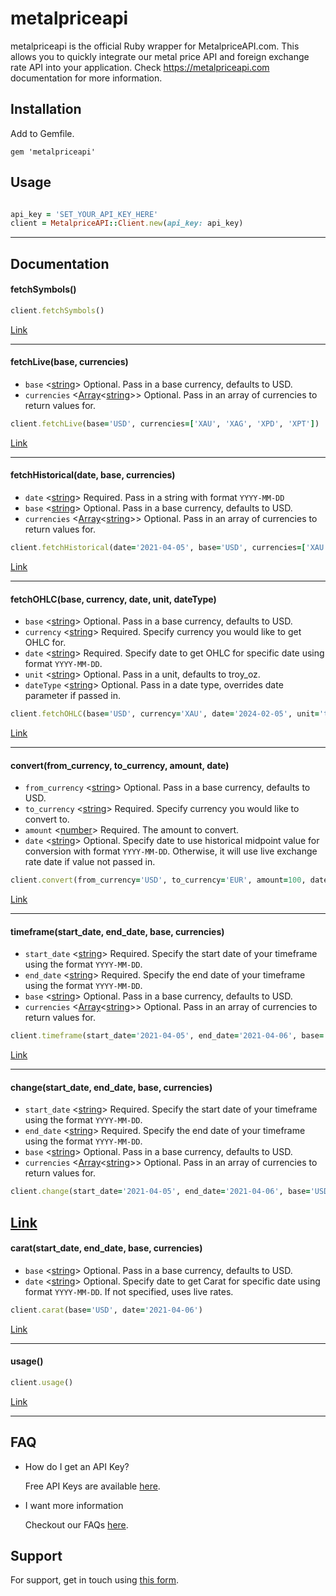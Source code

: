 # metalpriceapi

metalpriceapi is the official Ruby wrapper for MetalpriceAPI.com. This allows you to quickly integrate our metal price API and foreign exchange rate API into your application. Check https://metalpriceapi.com documentation for more information.

## Installation
Add to Gemfile.

```
gem 'metalpriceapi'
```

## Usage

```ruby

api_key = 'SET_YOUR_API_KEY_HERE'
client = MetalpriceAPI::Client.new(api_key: api_key)
```
---
## Documentation

#### fetchSymbols()
```ruby
client.fetchSymbols()
```

[Link](https://metalpriceapi.com/documentation#api_symbol)

---
#### fetchLive(base, currencies)

- `base` <[string]> Optional. Pass in a base currency, defaults to USD.
- `currencies` <[Array]<[string]>> Optional. Pass in an array of currencies to return values for.

```ruby
client.fetchLive(base='USD', currencies=['XAU', 'XAG', 'XPD', 'XPT'])
```

[Link](https://metalpriceapi.com/documentation#api_realtime)

---
#### fetchHistorical(date, base, currencies)

- `date` <[string]> Required. Pass in a string with format `YYYY-MM-DD`
- `base` <[string]> Optional. Pass in a base currency, defaults to USD.
- `currencies` <[Array]<[string]>> Optional. Pass in an array of currencies to return values for.

```ruby
client.fetchHistorical(date='2021-04-05', base='USD', currencies=['XAU', 'XAG', 'XPD', 'XPT'])
```

[Link](https://metalpriceapi.com/documentation#api_historical)

---
#### fetchOHLC(base, currency, date, unit, dateType)

- `base` <[string]> Optional. Pass in a base currency, defaults to USD.
- `currency` <[string]> Required. Specify currency you would like to get OHLC for.
- `date` <[string]> Required. Specify date to get OHLC for specific date using format `YYYY-MM-DD`.
- `unit` <[string]> Optional. Pass in a unit, defaults to troy_oz.
- `dateType` <[string]> Optional. Pass in a date type, overrides date parameter if passed in.

```ruby
client.fetchOHLC(base='USD', currency='XAU', date='2024-02-05', unit='troy_oz', dateType=nil)
```

[Link](https://metalpriceapi.com/documentation#api_ohlc)

---
#### convert(from_currency, to_currency, amount, date)

- `from_currency` <[string]> Optional. Pass in a base currency, defaults to USD.
- `to_currency` <[string]> Required. Specify currency you would like to convert to.
- `amount` <[number]> Required. The amount to convert.
- `date` <[string]> Optional. Specify date to use historical midpoint value for conversion with format `YYYY-MM-DD`. Otherwise, it will use live exchange rate date if value not passed in.

```ruby
client.convert(from_currency='USD', to_currency='EUR', amount=100, date='2021-04-05')
```

[Link](https://metalpriceapi.com/documentation#api_convert)

---
#### timeframe(start_date, end_date, base, currencies)

- `start_date` <[string]> Required. Specify the start date of your timeframe using the format `YYYY-MM-DD`.
- `end_date` <[string]> Required. Specify the end date of your timeframe using the format `YYYY-MM-DD`.
- `base` <[string]> Optional. Pass in a base currency, defaults to USD.
- `currencies` <[Array]<[string]>> Optional. Pass in an array of currencies to return values for.

```ruby
client.timeframe(start_date='2021-04-05', end_date='2021-04-06', base='USD', currencies=['XAU', 'XAG', 'XPD', 'XPT'])
```

[Link](https://metalpriceapi.com/documentation#api_timeframe)

---
#### change(start_date, end_date, base, currencies)

- `start_date` <[string]> Required. Specify the start date of your timeframe using the format `YYYY-MM-DD`.
- `end_date` <[string]> Required. Specify the end date of your timeframe using the format `YYYY-MM-DD`.
- `base` <[string]> Optional. Pass in a base currency, defaults to USD.
- `currencies` <[Array]<[string]>> Optional. Pass in an array of currencies to return values for.

```ruby
client.change(start_date='2021-04-05', end_date='2021-04-06', base='USD', currencies=['XAU', 'XAG', 'XPD', 'XPT'])
```

[Link](https://metalpriceapi.com/documentation#api_change)
---
#### carat(start_date, end_date, base, currencies)

- `base` <[string]> Optional. Pass in a base currency, defaults to USD.
- `date` <[string]> Optional. Specify date to get Carat for specific date using format `YYYY-MM-DD`. If not specified, uses live rates.

```ruby
client.carat(base='USD', date='2021-04-06')
```

[Link](https://metalpriceapi.com/documentation#api_carat)

---
#### usage()

```ruby
client.usage()
```

[Link](https://metalpriceapi.com/documentation#api_usage)

---
## FAQ

- How do I get an API Key?

    Free API Keys are available [here](https://metalpriceapi.com).

- I want more information

    Checkout our FAQs [here](https://metalpriceapi.com/faq).


## Support

For support, get in touch using [this form](https://metalpriceapi.com/contact).


[Array]: https://www.geeksforgeeks.org/ruby-data-types/ 'Array'
[number]: https://www.geeksforgeeks.org/ruby-data-types/ 'Number'
[string]: https://apidock.com/ruby/String 'String'